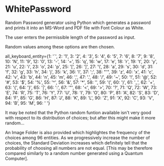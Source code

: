 # WhitePassword
Random Password generator using Python which generates a password and prints it into an MS-Word and PDF file with Font Colour as White.

The user enters the permissible length of the password as input.

Random values among these options are then chosen.

all_keyboard_entity={1: '`', 2: '1', 3: '2', 4: '3', 5: '4', 6: '5', 7: '6', 8: '7', 9: '8', 10: 'N', 11: '9', 12: '0', 13: '-', 14: '=', 15: 'q', 16: 'w', 17: 'e', 18: 'r', 19: 't', 20: 'y', 21: 'u', 22: 'i', 23: 'o', 24: 'p', 25: '[', 26: ']', 27: '\\', 28: 'a', 29: 's', 30: 'd', 31: 'f', 32: 'g', 33: 'h', 34: 'j', 35: 'k', 36: 'l', 37: ';', 38: "'", 39: 'z', 40: 'x', 41: 'c', 42: 'v', 43: 'b', 44: 'n', 45: 'm', 46: ',', 47: '.', 48: '/', 49: '~', 50: '!', 51: '@', 52: '#', 53: '$', 54: '%', 55: '^', 56: '&', 57: '*', 58: '', 59: '(', 60: ')', 61: '_', 62: '+', 63: '{', 64: '}', 65: '|', 66: ':', 67: '"', 68: '<', 69: '>', 70: '?', 71: 'Q', 72: 'W', 73: 'E', 74: 'R', 75: 'T', 76: 'Y', 77: 'U', 78: 'I', 79: 'O', 80: 'P', 81: 'A', 82: 'S', 83: 'D', 84: 'F', 85: 'G', 86: 'H', 87: 'J', 88: 'K', 89: 'L', 90: 'Z', 91: 'X', 92: 'C', 93: 'V', 94: 'B', 95: 'M', 96: ' '}

It may be noted that the Python random funtion available isn't very good with respect to its distribution of choices; but after this might make it more random...

An Image Folder is also provided which highlightes the frequency of the choices among 96 entities. As we progressively increase the number of choices, the Standard Deviation increases which definitely tell that the probability of choosing all numbers are not equal. [This may be therefore compared similarly to a random number generated using a Quantum Computer].
